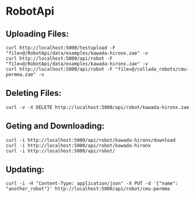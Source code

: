 # RobotApi
## Uploading Files:
```
curl http://localhost:5000/testupload -F "file=@/RobotApi/data/examples/kawada-hironx.zae" -v
curl http://localhost:5000/api/robot -F "file=@/RobotApi/data/examples/kawada-hironx.zae" -v
curl http://localhost:5000/api/robot -F "file=@/collada_robots/cmu-permma.zae" -v 
```

## Deleting Files:
```
curl -v -X DELETE http://localhost:5000/api/robot/kawada-hironx.zae
```

## Geting and Downloading:
```
curl -i http://localhost:5000/api/robot/kawada-hironx/download
curl -i http://localhost:5000/api/robot/kawada-hironx
curl -i http://localhost:5000/api/robot/
```

## Updating:
```
curl -i -H "Content-Type: application/json" -X PUT -d '{"name": "another_robot"}' http://localhost:5000/api/robot/cmu-permma
```
